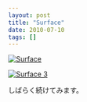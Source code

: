 ```yaml
---
layout: post
title: "Surface"
date: 2010-07-10
tags: []
---
```


[![Surface](https://farm5.static.flickr.com/4079/4764366632_14665c42ff.jpg "=500x250")](/works/surface/)

[![Surface 3](https://farm5.static.flickr.com/4139/4779669194_19ce3b4159.jpg "=500x250")](/works/surface_3/)

しばらく続けてみます。
